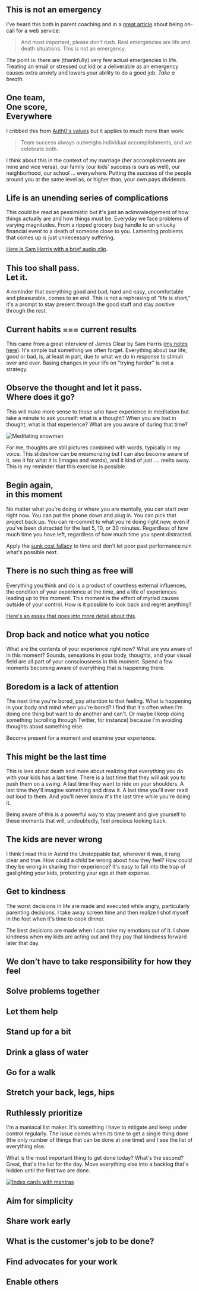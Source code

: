 ## This is not an emergency


I've heard this both in parent coaching and in a [great article](https://medium.com/@konigsberg/patterns-and-anti-patterns-of-the-primary-interrupt-d82cc1362048) about being on-call for a web service: 

> And most important, please don’t rush. Real emergencies are life and death situations. This is not an emergency.

The point is: there are (thankfully) very few actual emergencies in life. Treating an email or stressed out kid or a deliverable as an emergency causes extra anxiety and lowers your ability to do a good job. *Take a breath.*



## One team,<br>One score,<br>Everywhere


I cribbed this from [Auth0's values](https://auth0.com/careers/culture) but it applies to much more than work:

> Team success always outweighs individual accomplishments, and we celebrate both.

I think about this in the context of my marriage (her accomplishments are mine and vice versa), our family (our kids' success is ours as well), our neighborhood, our school ... everywhere. Putting the success of the people around you at the same level as, or higher than,  your own pays dividends.



## Life is an unending series of complications 


This could be read as pessimistic but it's just an acknowledgement of how things actually are and how things must be. Everyday we face problems of varying magnitudes. From a ripped grocery bag handle to an unlucky financial event to a death of someone close to you. Lamenting problems that comes up is just unnecessary suffering.

[Here is Sam Harris with a brief audio clip](https://www.facebook.com/Samharrisorg/videos/learn-to-embrace-lifes-complications/617808915751783/).



## This too shall pass.<br>Let it.


A reminder that everything good and bad, hard and easy, uncomfortable and pleasurable, comes to an end. This is not a rephrasing of "life is short," it's a prompt to stay present through the good stuff and stay positive through the rest.



## Current habits === current results


This came from a great interview of James Clear by Sam Harris ([my notes here](https://www.joshcanhelp.com/improvement-as-experimentation/#2020-11-24)). It's simple but something we often forget. Everything about our life, good or bad, is, at least in part, due to what we do in response to stimuli over and over. Basing changes in your life on "trying harder" is not a strategy.



## Observe the thought and let it pass.<br>Where does it go?


This will make more sense to those who have experience in meditation but take a minute to ask yourself: what is a thought? When you are lost in thought, what is that experience? What are you aware of during that time? 

![Meditating snowman](/_images/2021/02/meditating-snowman.jpg)

For me, thoughts are still pictures combined with words, typically in my voice. This slideshow can be mesmorizing but I can also become aware of it, see it for what it is (images and words), and it kind of just .... melts away. This is my reminder that this exercise is possible.



## Begin again,<br>in this moment


No matter what you're doing or where you are mentally, you can start over right now. You can put the phone down and plug in. You can pick that project back up. You can re-commit to what you're doing right now, even if you've been distracted for the last 5, 10, or 30 minutes. Regardless of how much time you have left, regardless of how much time you spent distracted. 

Apply the [sunk cost fallacy](https://www.lesswrong.com/posts/tyMdPwd8x2RygcheE/sunk-cost-fallacy) to time and don't let poor past performance ruin what's possible next.



## There is no such thing as free will


Everything you think and do is a product of countless external influences, the condition of your experience at the time, and a life of experiences leading up to this moment. This moment is the effect of myriad causes outside of your control. How is it possible to look back and regret anything?

[Here's an essay that goes into more detail about this](https://www.theatlantic.com/magazine/archive/2016/06/theres-no-such-thing-as-free-will/480750/).



## Drop back and notice what you notice


What are the contents of your experience right now? What are you aware of in this moment? Sounds, sensations in your body, thoughts, and your visual field are all part of your consciousness in this moment. Spend a few moments becoming aware of everything that is happening there. 



## Boredom is a lack of attention


The next time you're bored, pay attention to that feeling. What is happening in your body and mind when you're bored? I find that it's often when I'm doing one thing but want to do another and can't. Or maybe I keep doing something (scrolling through Twitter, for instance) because I'm avoiding thoughts about something else.

Become present for a moment and examine your experience.



## This might be the last time


This is less about death and more about realizing that everything you do with your kids has a last time. There is a last time that they will ask you to push them on a swing. A last time they want to ride on your shoulders. A last time they'll imagine something and draw it. A last time you'll ever read out loud to them. And you'll never know it's the last time while you're doing it.

Being aware of this is a powerful way to stay present and give yourself to these moments that will, undoubtedly, feel precious looking back.



## The kids are never wrong


I think I read this in Astrid the Unstoppable but, wherever it was, it rang clear and true. How could a child be wrong about how they feel? How could they be wrong in sharing their experience? It's easy to fall into the trap of gaslighting your kids, protecting your ego at their expense.



## Get to kindness


The worst decisions in life are made and executed while angry, particularly parenting decisions. I take away screen time and then realize I shot myself in the foot when it's time to cook dinner. 

The best decisions are made when I can take my emotions out of it. I show kindness when my kids are acting out and they pay that kindness forward later that day.



## We don’t have to take responsibility for how they feel



## Solve problems together



## Let them help



## Stand up for a bit



## Drink a glass of water



## Go for a walk



## Stretch your back, legs, hips



## Ruthlessly prioritize


I'm a maniacal list maker. It's something I have to mitigate and keep under control regularly. The issue comes when its time to get a single thing done (the only number of things that can be done at one time) and I see the list of everything else.

What is the most important thing to get done today? What's the second? Great, that's the list for the day. Move everything else into a backlog that's hidden until the first two are done. 

[![Index cards with mantras](/_images/2021/02/the_lists_grew_and_multiplied.jpg)](https://www.amazon.com/Liszts-Kyo-Maclear/dp/1770494960)



## Aim for simplicity



## Share work early



## What is the customer's job to be done?



## Find advocates for your work



## Enable others